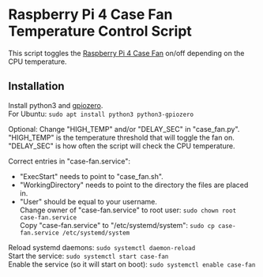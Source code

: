 # Raspberry Pi 4 Case Fan Temperature Control Script

This script toggles the [Raspberry Pi 4 Case Fan](https://www.raspberrypi.org/products/raspberry-pi-4-case-fan/) on/off depending on the CPU temperature.

## Installation

Install python3 and [gpiozero](https://gpiozero.readthedocs.io/en/stable/installing.html).  
For Ubuntu: `sudo apt install python3 python3-gpiozero`

Optional: Change "HIGH_TEMP" and/or "DELAY_SEC" in "case_fan.py". "HIGH_TEMP" is the temperature threshold that will toggle the fan on. "DELAY_SEC" is how often the script will check the CPU temperature.

Correct entries in "case-fan.service":  
* "ExecStart" needs to point to "case_fan.sh".  
* "WorkingDirectory" needs to point to the directory the files are placed in.  
* "User" should be equal to your username.  
Change owner of "case-fan.service" to root user: `sudo chown root case-fan.service`  
Copy "case-fan.service" to "/etc/systemd/system": `sudo cp case-fan.service /etc/systemd/system`

Reload systemd daemons: `sudo systemctl daemon-reload`  
Start the service: `sudo systemctl start case-fan`  
Enable the service (so it will start on boot): `sudo systemctl enable case-fan`
